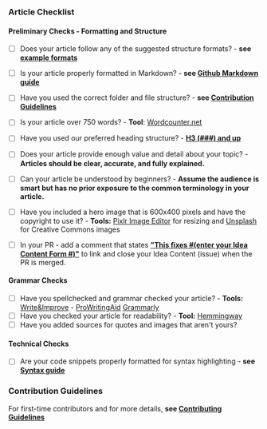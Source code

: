 ### Article Checklist
#### Preliminary Checks - Formatting and Structure 
- [ ] Does your article follow any of the suggested structure formats? - **see [example formats](https://github.com/section-io/engineering-education/blob/master/CONTRIBUTING.md#example-format-structure)**
- [ ] Is your article properly formatted in Markdown? - **see [Github Markdown guide](https://github.com/adam-p/markdown-here/wiki/Markdown-Cheatsheet)**
- [ ] Have you used the correct folder and file structure? - **see [Contribution Guidelines](https://github.com/section-io/engineering-education/blob/master/CONTRIBUTING.md)**
- [ ] Is your article over 750 words? - **Tool**: [Wordcounter.net](https://wordcounter.net)
- [ ] Have you used our preferred heading structure? - **[H3 (###) and up](https://github.com/adam-p/markdown-here/wiki/Markdown-Cheatsheet#headers)**
- [ ] Does your article provide enough value and detail about your topic? - **Articles should be clear, accurate, and fully explained.**
- [ ] Can your article be understood by beginners? - **Assume the audience is smart but has no prior exposure to the common terminology in your article.**
- [ ] Have you included a hero image that is 600x400 pixels and have the copyright to use it? - **Tools:** [Pixlr Image Editor](https://pixlr.com/e) for resizing and [Unsplash](https://unsplash.com) for Creative Commons images
- [ ] In your PR - add a comment that states **["This fixes #(enter your Idea Content Form #)"](https://youtu.be/TKJ4RdhyB5Y?t=278)** to link and close your Idea Content (issue) when the PR is merged.
      

#### Grammar Checks
- [ ] Have you spellchecked and grammar checked your article? - **Tools:** [Write&Improve](https://writeandimprove.com/?lang=en-GB) - [ProWritingAid](https://prowritingaid.com/) [Grammarly](https://grammarly.com) 
- [ ] Have you checked your article for readability? - **Tool:** [Hemmingway](http://www.hemingwayapp.com)
- [ ] Have you added sources for quotes and images that aren't yours?

#### Technical Checks
- [ ] Are your code snippets properly formatted for syntax highlighting - **see [Syntax guide](https://gohugo.io/content-management/syntax-highlighting)**

### Contribution Guidelines
For first-time contributors and for more details, **see [Contributing Guidelines](https://github.com/section-io/engineering-education/blob/master/CONTRIBUTING.md)**
